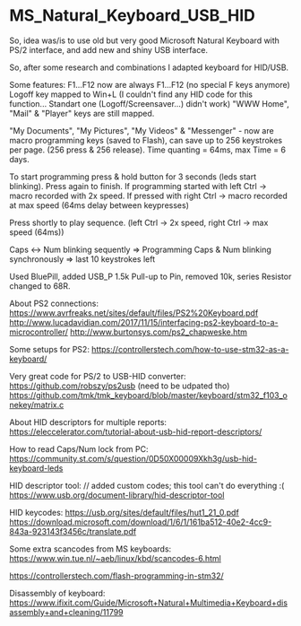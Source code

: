 # MS_Natural_Keyboard_USB_HID

So, idea was/is to use old but very good Microsoft Natural Keyboard with PS/2 interface, and add new and shiny USB interface.

So, after some research and combinations I adapted keyboard for HID/USB.

Some features: F1...F12 now are always F1...F12 (no special F keys anymore)
Logoff key mapped to Win+L (I couldn't find any HID code for this function... Standart one (Logoff/Screensaver...) didn't work)
"WWW Home", "Mail" & "Player" keys are still mapped.

"My Documents", "My Pictures", "My Videos" & "Messenger" - now are macro programming keys (saved to Flash), can save up to 256 keystrokes per page. (256 press & 256 release). 
Time quanting = 64ms, max Time = 6 days.

To start programming press & hold button for 3 seconds (leds start blinking). Press again to finish. 
If programming started with left Ctrl -> macro recorded with 2x speed. If pressed with right Ctrl -> macro recorded at max speed (64ms delay between keypresses)

Press shortly to play sequence. (left Ctrl -> 2x speed, right Ctrl -> max speed (64ms))

Caps <-> Num blinking sequently => Programming
Caps & Num blinking synchronously => last 10 keystrokes left

Used BluePill, added USB_P 1.5k Pull-up to Pin, removed 10k, series Resistor changed to 68R.

About PS2 connections:
https://www.avrfreaks.net/sites/default/files/PS2%20Keyboard.pdf
http://www.lucadavidian.com/2017/11/15/interfacing-ps2-keyboard-to-a-microcontroller/
http://www.burtonsys.com/ps2_chapweske.htm

Some setups for PS2:
https://controllerstech.com/how-to-use-stm32-as-a-keyboard/

Very great code for PS/2 to USB-HID converter:
https://github.com/robszy/ps2usb (need to be udpated tho)
https://github.com/tmk/tmk_keyboard/blob/master/keyboard/stm32_f103_onekey/matrix.c

About HID descriptors for multiple reports:
https://eleccelerator.com/tutorial-about-usb-hid-report-descriptors/

How to read Caps/Num lock from PC:
https://community.st.com/s/question/0D50X00009Xkh3g/usb-hid-keyboard-leds

HID descriptor tool: // added custom codes; this tool can't do everything :(
https://www.usb.org/document-library/hid-descriptor-tool

HID keycodes: 
https://usb.org/sites/default/files/hut1_21_0.pdf
https://download.microsoft.com/download/1/6/1/161ba512-40e2-4cc9-843a-923143f3456c/translate.pdf

Some extra scancodes from MS keyboards:
https://www.win.tue.nl/~aeb/linux/kbd/scancodes-6.html

https://controllerstech.com/flash-programming-in-stm32/

Disassembly of keyboard:
https://www.ifixit.com/Guide/Microsoft+Natural+Multimedia+Keyboard+disassembly+and+cleaning/11799
